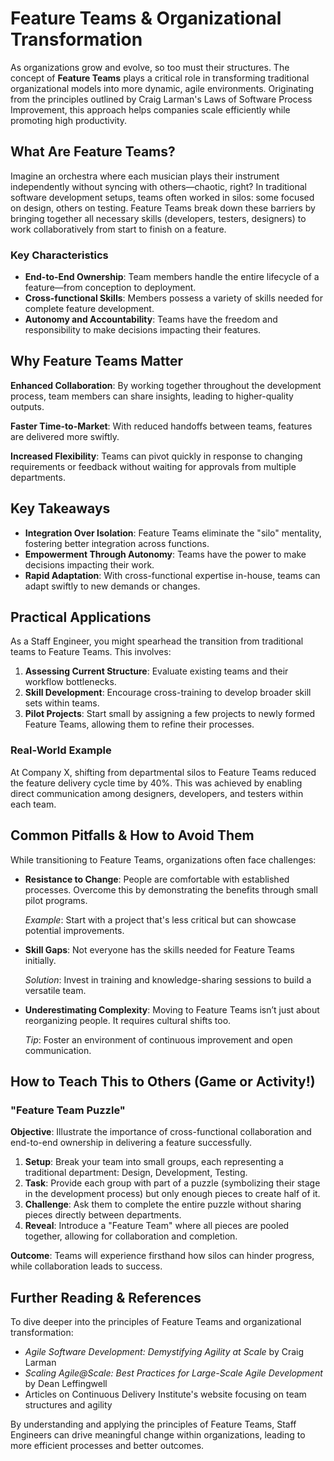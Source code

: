 # Feature Teams & Organizational Transformation

As organizations grow and evolve, so too must their structures. The concept of **Feature Teams** plays a critical role in transforming traditional organizational models into more dynamic, agile environments. Originating from the principles outlined by Craig Larman's Laws of Software Process Improvement, this approach helps companies scale efficiently while promoting high productivity.

## What Are Feature Teams?

Imagine an orchestra where each musician plays their instrument independently without syncing with others—chaotic, right? In traditional software development setups, teams often worked in silos: some focused on design, others on testing. Feature Teams break down these barriers by bringing together all necessary skills (developers, testers, designers) to work collaboratively from start to finish on a feature.

### Key Characteristics

- **End-to-End Ownership**: Team members handle the entire lifecycle of a feature—from conception to deployment.
- **Cross-functional Skills**: Members possess a variety of skills needed for complete feature development.
- **Autonomy and Accountability**: Teams have the freedom and responsibility to make decisions impacting their features.

## Why Feature Teams Matter

**Enhanced Collaboration**: By working together throughout the development process, team members can share insights, leading to higher-quality outputs.

**Faster Time-to-Market**: With reduced handoffs between teams, features are delivered more swiftly.

**Increased Flexibility**: Teams can pivot quickly in response to changing requirements or feedback without waiting for approvals from multiple departments.

## Key Takeaways

- **Integration Over Isolation**: Feature Teams eliminate the "silo" mentality, fostering better integration across functions.
- **Empowerment Through Autonomy**: Teams have the power to make decisions impacting their work.
- **Rapid Adaptation**: With cross-functional expertise in-house, teams can adapt swiftly to new demands or changes.

## Practical Applications

As a Staff Engineer, you might spearhead the transition from traditional teams to Feature Teams. This involves:

1. **Assessing Current Structure**: Evaluate existing teams and their workflow bottlenecks.
2. **Skill Development**: Encourage cross-training to develop broader skill sets within teams.
3. **Pilot Projects**: Start small by assigning a few projects to newly formed Feature Teams, allowing them to refine their processes.

### Real-World Example

At Company X, shifting from departmental silos to Feature Teams reduced the feature delivery cycle time by 40%. This was achieved by enabling direct communication among designers, developers, and testers within each team.

## Common Pitfalls & How to Avoid Them

While transitioning to Feature Teams, organizations often face challenges:

- **Resistance to Change**: People are comfortable with established processes. Overcome this by demonstrating the benefits through small pilot programs.
  
  *Example*: Start with a project that's less critical but can showcase potential improvements.

- **Skill Gaps**: Not everyone has the skills needed for Feature Teams initially.
  
  *Solution*: Invest in training and knowledge-sharing sessions to build a versatile team.

- **Underestimating Complexity**: Moving to Feature Teams isn’t just about reorganizing people. It requires cultural shifts too.
  
  *Tip*: Foster an environment of continuous improvement and open communication.

## How to Teach This to Others (Game or Activity!)

### "Feature Team Puzzle"

**Objective**: Illustrate the importance of cross-functional collaboration and end-to-end ownership in delivering a feature successfully.

1. **Setup**: Break your team into small groups, each representing a traditional department: Design, Development, Testing.
2. **Task**: Provide each group with part of a puzzle (symbolizing their stage in the development process) but only enough pieces to create half of it.
3. **Challenge**: Ask them to complete the entire puzzle without sharing pieces directly between departments.
4. **Reveal**: Introduce a "Feature Team" where all pieces are pooled together, allowing for collaboration and completion.

**Outcome**: Teams will experience firsthand how silos can hinder progress, while collaboration leads to success.

## Further Reading & References

To dive deeper into the principles of Feature Teams and organizational transformation:

- *Agile Software Development: Demystifying Agility at Scale* by Craig Larman
- *Scaling Agile@Scale: Best Practices for Large-Scale Agile Development* by Dean Leffingwell
- Articles on Continuous Delivery Institute's website focusing on team structures and agility

By understanding and applying the principles of Feature Teams, Staff Engineers can drive meaningful change within organizations, leading to more efficient processes and better outcomes.